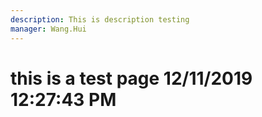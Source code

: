 ```yaml
---
description: This is description testing
manager: Wang.Hui
---
```

# this is a test page 12/11/2019 12:27:43 PM